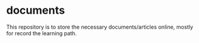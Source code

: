# documents
This repository is to store the necessary documents/articles online, mostly for record the learning path.
